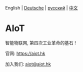 English | [Deutsche](./readme/deutsche.md) | [русский](./readme/русский.md) | [中文](./readme/中文.md)

# AIoT

智能物联网, 第四次工业革命的基石 !

官网: https://aiot.hk

加入我们: aiot@aiot.hk
